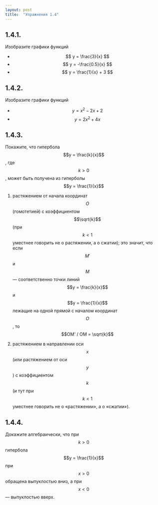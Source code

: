 ```yaml
---
layout: post
title:  "Упражнения 1.4"
---
```

## 1.4.1.
Изобразите графики функций
* $$ y = \frac{3}{x} $$
* $$ y = -\frac{0.5}{x} $$
* $$ y = \frac{1}{x} + 3 $$

## 1.4.2.
Изобразите графики функций
* $$ y = x^2 - 2x + 2$$ 
* $$ y = 2x^2 + 4x$$

## 1.4.3.
Покажите, что гипербола $$у = \frac{k}{x}$$,
где $$k > 0$$, может быть получена из гиперболы $$у = \frac{1}{x}$$
1. растяжением от начала координат $$O$$
(гомотетией) с коэффициентом $$\sqrt{k}$$ (при $$k < 1$$
уместнее говорить не о растяжении, а о 
сжатии); это значит, что если $$M'$$ и $$M$$ —
соответственно точки линий $$у = \frac{k}{x}$$ 
и $$у = \frac{1}{x}$$
лежащие на одной прямой с началом 
координат $$O$$, то $$OM' / OM = \sqrt{k}$$

2. растяжением в направлении оси $$x$$ (или
растяжением от оси $$y$$) с коэффициентом $$k$$
(и тут при $$k < 1$$ уместнее говорить не о 
«растяжении», а о «сжатии»).

## 1.4.4.
Докажите алгебраически, что при
$$k > 0$$ гипербола $$у = \frac{1}{x}$$
при $$x > 0$$ обращена
выпуклостью вниз, а при $$x < 0$$ —
выпуклостью вверх.